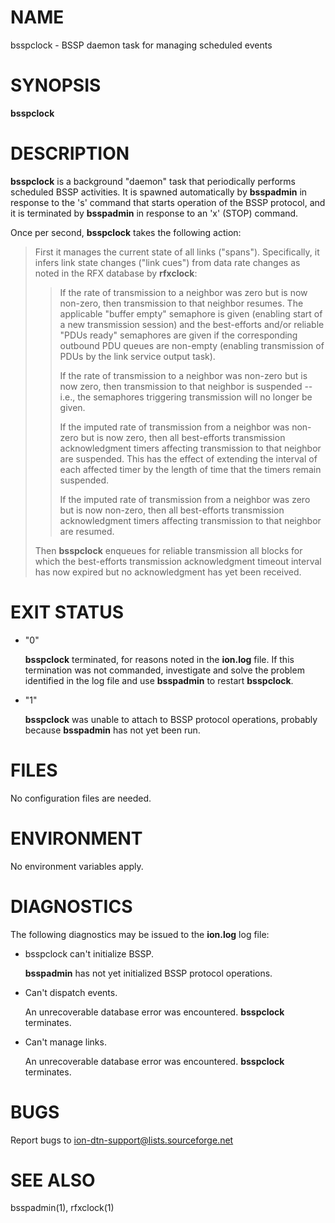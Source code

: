 # NAME

bsspclock - BSSP daemon task for managing scheduled events

# SYNOPSIS

**bsspclock**

# DESCRIPTION

**bsspclock** is a background "daemon" task that periodically performs
scheduled BSSP activities.  It is spawned automatically by **bsspadmin** in
response to the 's' command that starts operation of the BSSP protocol, and
it is terminated by **bsspadmin** in response to an 'x' (STOP) command.

Once per second, **bsspclock** takes the following action:

> First it manages the current state of all links ("spans").  Specifically,
> it infers link state changes ("link cues") from data rate changes as noted
> in the RFX database by **rfxclock**:
>
> > If the rate of transmission to a neighbor was zero but is now non-zero, then
> > transmission to that neighbor resumes.  The applicable "buffer empty"
> > semaphore is given (enabling start of a new transmission session) and
> > the best-efforts and/or reliable "PDUs ready" semaphores are given if the
> > corresponding outbound PDU queues are non-empty (enabling transmission of
> > PDUs by the link service output task).
> >
> > If the rate of transmission to a neighbor was non-zero but is now zero, then
> > transmission to that neighbor is suspended -- i.e., the semaphores triggering
> > transmission will no longer be given.
> >
> > If the imputed rate of transmission from a neighbor was non-zero but is now
> > zero, then all best-efforts transmission acknowledgment timers affecting
> > transmission to that neighbor are suspended.  This has the effect of extending
> > the interval of each affected timer by the length of time that the timers
> > remain suspended.
> >
> > If the imputed rate of transmission from a neighbor was zero but is now
> > non-zero, then all best-efforts transmission acknowledgment timers affecting
> > transmission to that neighbor are resumed.
>
> Then **bsspclock** enqueues for reliable transmission all blocks for which
> the best-efforts transmission acknowledgment timeout interval has now expired
> but no acknowledgment has yet been received.

# EXIT STATUS

- "0"

    **bsspclock** terminated, for reasons noted in the **ion.log** file.  If this
    termination was not commanded, investigate and solve the problem identified
    in the log file and use **bsspadmin** to restart **bsspclock**.

- "1"

    **bsspclock** was unable to attach to BSSP protocol operations, probably because
    **bsspadmin** has not yet been run.

# FILES

No configuration files are needed.

# ENVIRONMENT

No environment variables apply.

# DIAGNOSTICS

The following diagnostics may be issued to the **ion.log** log file:

- bsspclock can't initialize BSSP.

    **bsspadmin** has not yet initialized BSSP protocol operations.

- Can't dispatch events.

    An unrecoverable database error was encountered.  **bsspclock** terminates.

- Can't manage links.

    An unrecoverable database error was encountered.  **bsspclock** terminates.

# BUGS

Report bugs to <ion-dtn-support@lists.sourceforge.net>

# SEE ALSO

bsspadmin(1), rfxclock(1)
